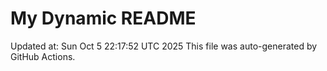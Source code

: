 # My Dynamic README
Updated at: Sun Oct  5 22:17:52 UTC 2025
This file was auto-generated by GitHub Actions.
